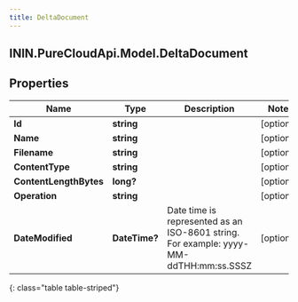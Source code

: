 ```yaml
---
title: DeltaDocument
---
```

## ININ.PureCloudApi.Model.DeltaDocument

## Properties

|Name | Type | Description | Notes|
|------------ | ------------- | ------------- | -------------|
| **Id** | **string** |  | [optional] |
| **Name** | **string** |  | [optional] |
| **Filename** | **string** |  | [optional] |
| **ContentType** | **string** |  | [optional] |
| **ContentLengthBytes** | **long?** |  | [optional] |
| **Operation** | **string** |  | [optional] |
| **DateModified** | **DateTime?** | Date time is represented as an ISO-8601 string. For example: yyyy-MM-ddTHH:mm:ss.SSSZ | [optional] |
{: class="table table-striped"}


